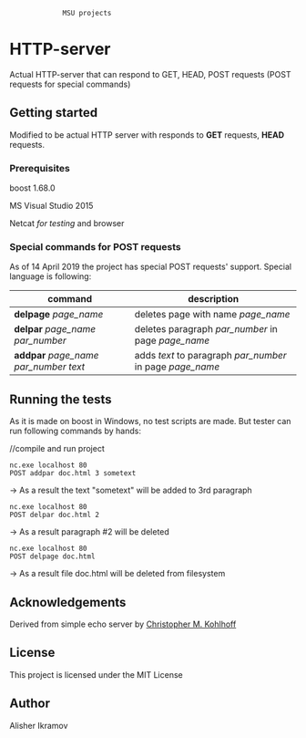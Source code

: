                  MSU projects
# HTTP-server

Actual HTTP-server that can respond to GET, HEAD, POST requests (POST requests for special commands)

## Getting started

Modified to be actual HTTP server with responds to **GET** requests, **HEAD** requests.

### Prerequisites

boost 1.68.0

MS Visual Studio 2015

Netcat *for testing* and browser

### Special commands for POST requests

As of 14 April 2019 the project has special POST requests' support. Special language is following:

command                                  | description
-----------------------------------------|---------------------------------------------------------
**delpage** *page_name*                        | deletes page with name *page_name*
**delpar** *page_name par_number*              | deletes paragraph *par_number* in page *page_name*
**addpar** *page_name par_number text*         | adds *text* to paragraph *par_number* in page *page_name*

## Running the tests

As it is made on boost in Windows, no test scripts are made. But tester can run following commands by hands:

//compile and run project

```
nc.exe localhost 80
POST addpar doc.html 3 sometext
```

-> As a result the text "sometext" will be added to 3rd paragraph

```
nc.exe localhost 80
POST delpar doc.html 2
```

-> As a result paragraph #2 will be deleted

```
nc.exe localhost 80
POST delpage doc.html
```

-> As a result file doc.html will be deleted from filesystem

## Acknowledgements

Derived from simple echo server by [Christopher M. Kohlhoff](https://www.boost.org/doc/libs/1_48_0/doc/html/boost_asio/example/echo/async_tcp_echo_server.cpp)

## License

This project is licensed under the MIT License

## Author

Alisher Ikramov
